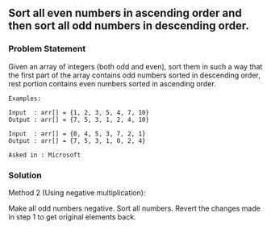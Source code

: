 ## Sort all even numbers in ascending order and then sort all odd numbers in descending order.


### Problem Statement
Given an array of integers (both odd and even), sort them in such a way that the first part of the array contains odd numbers sorted in descending order, rest portion contains even numbers sorted in ascending order.

```
Examples:

Input  : arr[] = {1, 2, 3, 5, 4, 7, 10}
Output : arr[] = {7, 5, 3, 1, 2, 4, 10}

Input  : arr[] = {0, 4, 5, 3, 7, 2, 1}
Output : arr[] = {7, 5, 3, 1, 0, 2, 4} 

Asked in : Microsoft
```

### Solution
Method 2 (Using negative multiplication):

Make all odd numbers negative.
Sort all numbers.
Revert the changes made in step 1 to get original elements back.
